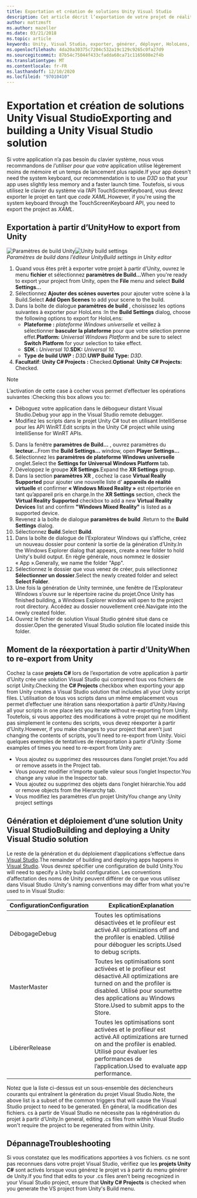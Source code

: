 ```yaml
---
title: Exportation et création de solutions Unity Visual Studio
description: Cet article décrit l’exportation de votre projet de réalité mixte à partir d’Unity afin que vous puissiez le générer et le déployer dans Visual Studio.
author: mattzmsft
ms.author: mazeller
ms.date: 03/21/2018
ms.topic: article
keywords: Unity, Visual Studio, exporter, générer, déployer, HoloLens, casque de réalité mixte, casque Windows Mixed realisation, casque de réalité virtuelle, UWP, déploiement
ms.openlocfilehash: 4da20a30375c7204c532a19c129c9265c0fa27d9
ms.sourcegitcommit: 87b54c75044f433cfadda68ca71c1165608e2f4b
ms.translationtype: MT
ms.contentlocale: fr-FR
ms.lasthandoff: 12/10/2020
ms.locfileid: "97010410"
---
```

# <a name="exporting-and-building-a-unity-visual-studio-solution"></a><span data-ttu-id="b92c6-104">Exportation et création de solutions Unity Visual Studio</span><span class="sxs-lookup"><span data-stu-id="b92c6-104">Exporting and building a Unity Visual Studio solution</span></span>

<span data-ttu-id="b92c6-105">Si votre application n’a pas besoin du clavier système, nous vous recommandons de *l’utiliser pour que votre* application utilise légèrement moins de mémoire et un temps de lancement plus rapide.</span><span class="sxs-lookup"><span data-stu-id="b92c6-105">If your app doesn't need the system keyboard, our recommendation is to use *D3D* so that your app uses slightly less memory and a faster launch time.</span></span> <span data-ttu-id="b92c6-106">Toutefois, si vous utilisez le clavier du système via l’API TouchScreenKeyboard, vous devez exporter le projet en tant que *code XAML*.</span><span class="sxs-lookup"><span data-stu-id="b92c6-106">However, if you're using the system keyboard through the TouchScreenKeyboard API, you need to export the project as *XAML*.</span></span>

## <a name="how-to-export-from-unity"></a><span data-ttu-id="b92c6-107">Exportation à partir d’Unity</span><span class="sxs-lookup"><span data-stu-id="b92c6-107">How to export from Unity</span></span>

<span data-ttu-id="b92c6-108">![Paramètres de build Unity](images/unitybuildsettings-300px.png)</span><span class="sxs-lookup"><span data-stu-id="b92c6-108">![Unity build settings](images/unitybuildsettings-300px.png)</span></span><br>
<span data-ttu-id="b92c6-109">*Paramètres de build dans l’éditeur Unity*</span><span class="sxs-lookup"><span data-stu-id="b92c6-109">*Build settings in Unity editor*</span></span>

1. <span data-ttu-id="b92c6-110">Quand vous êtes prêt à exporter votre projet à partir d’Unity, ouvrez le menu **fichier** et sélectionnez **paramètres de Build...**</span><span class="sxs-lookup"><span data-stu-id="b92c6-110">When you're ready to export your project from Unity, open the **File** menu and select **Build Settings...**</span></span>
2. <span data-ttu-id="b92c6-111">Sélectionnez **Ajouter des scènes ouvertes** pour ajouter votre scène à la Build.</span><span class="sxs-lookup"><span data-stu-id="b92c6-111">Select **Add Open Scenes** to add your scene to the build.</span></span>
3. <span data-ttu-id="b92c6-112">Dans la boîte de dialogue **paramètres de build** , choisissez les options suivantes à exporter pour HoloLens :</span><span class="sxs-lookup"><span data-stu-id="b92c6-112">In the **Build Settings** dialog, choose the following options to export for HoloLens:</span></span>
   * <span data-ttu-id="b92c6-113">**Plateforme :** *plateforme Windows universelle* et veillez à sélectionner **basculer la plateforme** pour que votre sélection prenne effet.</span><span class="sxs-lookup"><span data-stu-id="b92c6-113">**Platform:** *Universal Windows Platform* and be sure to select **Switch Platform** for your selection to take effect.</span></span>
   * <span data-ttu-id="b92c6-114">**SDK :** *Universal 10*.</span><span class="sxs-lookup"><span data-stu-id="b92c6-114">**SDK:** *Universal 10*.</span></span>
   * <span data-ttu-id="b92c6-115">**Type de build UWP :** *D3D*.</span><span class="sxs-lookup"><span data-stu-id="b92c6-115">**UWP Build Type:** *D3D*.</span></span>
4. <span data-ttu-id="b92c6-116">**Facultatif**: **Unity C# Projects :** Checked.</span><span class="sxs-lookup"><span data-stu-id="b92c6-116">**Optional**: **Unity C# Projects:** Checked.</span></span>

>[!NOTE]
><span data-ttu-id="b92c6-117">L’activation de cette case à cocher vous permet d’effectuer les opérations suivantes :</span><span class="sxs-lookup"><span data-stu-id="b92c6-117">Checking this box allows you to:</span></span>
>* <span data-ttu-id="b92c6-118">Déboguez votre application dans le débogueur distant Visual Studio.</span><span class="sxs-lookup"><span data-stu-id="b92c6-118">Debug your app in the Visual Studio remote debugger.</span></span>
>* <span data-ttu-id="b92c6-119">Modifiez les scripts dans le projet Unity C# tout en utilisant IntelliSense pour les API WinRT.</span><span class="sxs-lookup"><span data-stu-id="b92c6-119">Edit scripts in the Unity C# project while using IntelliSense for WinRT APIs.</span></span>

5. <span data-ttu-id="b92c6-120">Dans la fenêtre **paramètres de Build...** , ouvrez paramètres du **lecteur...**</span><span class="sxs-lookup"><span data-stu-id="b92c6-120">From the **Build Settings...** window, open **Player Settings...**</span></span>
6. <span data-ttu-id="b92c6-121">Sélectionnez les **paramètres de plateforme Windows universelle** onglet.</span><span class="sxs-lookup"><span data-stu-id="b92c6-121">Select the **Settings for Universal Windows Platform** tab.</span></span>
7. <span data-ttu-id="b92c6-122">Développez le groupe **XR Settings**.</span><span class="sxs-lookup"><span data-stu-id="b92c6-122">Expand the **XR Settings** group.</span></span>
8. <span data-ttu-id="b92c6-123">Dans la section **paramètres XR** , cochez la case **Virtual Really Supported** pour ajouter une nouvelle liste d' **appareils de réalité virtuelle** et confirmer **« Windows Mixed Reality »** est répertoriée en tant qu’appareil pris en charge.</span><span class="sxs-lookup"><span data-stu-id="b92c6-123">In the **XR Settings** section, check the **Virtual Reality Supported** checkbox to add a new **Virtual Reality Devices** list and confirm **"Windows Mixed Reality"** is listed as a supported device.</span></span>
9. <span data-ttu-id="b92c6-124">Revenez à la boîte de dialogue **paramètres de build** .</span><span class="sxs-lookup"><span data-stu-id="b92c6-124">Return to the **Build Settings** dialog.</span></span>
10. <span data-ttu-id="b92c6-125">Sélectionnez **Build**.</span><span class="sxs-lookup"><span data-stu-id="b92c6-125">Select **Build**.</span></span>
11. <span data-ttu-id="b92c6-126">Dans la boîte de dialogue de l’Explorateur Windows qui s’affiche, créez un nouveau dossier pour contenir la sortie de la génération d’Unity.</span><span class="sxs-lookup"><span data-stu-id="b92c6-126">In the Windows Explorer dialog that appears, create a new folder to hold Unity's build output.</span></span> <span data-ttu-id="b92c6-127">En règle générale, nous nommez le dossier « App ».</span><span class="sxs-lookup"><span data-stu-id="b92c6-127">Generally, we name the folder "App".</span></span>
12. <span data-ttu-id="b92c6-128">Sélectionnez le dossier que vous venez de créer, puis sélectionnez **Sélectionner un dossier**.</span><span class="sxs-lookup"><span data-stu-id="b92c6-128">Select the newly created folder and select **Select Folder**.</span></span>
13. <span data-ttu-id="b92c6-129">Une fois la génération de Unity terminée, une fenêtre de l’Explorateur Windows s’ouvre sur le répertoire racine du projet.</span><span class="sxs-lookup"><span data-stu-id="b92c6-129">Once Unity has finished building, a Windows Explorer window will open to the project root directory.</span></span> <span data-ttu-id="b92c6-130">Accédez au dossier nouvellement créé.</span><span class="sxs-lookup"><span data-stu-id="b92c6-130">Navigate into the newly created folder.</span></span>
14. <span data-ttu-id="b92c6-131">Ouvrez le fichier de solution Visual Studio généré situé dans ce dossier.</span><span class="sxs-lookup"><span data-stu-id="b92c6-131">Open the generated Visual Studio solution file located inside this folder.</span></span>

## <a name="when-to-re-export-from-unity"></a><span data-ttu-id="b92c6-132">Moment de la réexportation à partir d’Unity</span><span class="sxs-lookup"><span data-stu-id="b92c6-132">When to re-export from Unity</span></span>

<span data-ttu-id="b92c6-133">Cochez la case **projets C#** lors de l’exportation de votre application à partir d’Unity crée une solution Visual Studio qui comprend tous vos fichiers de script Unity.</span><span class="sxs-lookup"><span data-stu-id="b92c6-133">Checking the **C# Projects** checkbox when exporting your app from Unity creates a Visual Studio solution that includes all your Unity script files.</span></span> <span data-ttu-id="b92c6-134">L’utilisation de tous vos scripts dans un même emplacement vous permet d’effectuer une itération sans réexportation à partir d’Unity.</span><span class="sxs-lookup"><span data-stu-id="b92c6-134">Having all your scripts in one place lets you iterate without re-exporting from Unity.</span></span> <span data-ttu-id="b92c6-135">Toutefois, si vous apportez des modifications à votre projet qui ne modifient pas simplement le contenu des scripts, vous devez réexporter à partir d’Unity.</span><span class="sxs-lookup"><span data-stu-id="b92c6-135">However, if you make changes to your project that aren't just changing the contents of scripts, you'll need to re-export from Unity.</span></span> <span data-ttu-id="b92c6-136">Voici quelques exemples de tentatives de réexportation à partir d’Unity :</span><span class="sxs-lookup"><span data-stu-id="b92c6-136">Some examples of times you need to re-export from Unity are:</span></span>
* <span data-ttu-id="b92c6-137">Vous ajoutez ou supprimez des ressources dans l’onglet projet.</span><span class="sxs-lookup"><span data-stu-id="b92c6-137">You add or remove assets in the Project tab.</span></span>
* <span data-ttu-id="b92c6-138">Vous pouvez modifier n’importe quelle valeur sous l’onglet Inspector.</span><span class="sxs-lookup"><span data-stu-id="b92c6-138">You change any value in the Inspector tab.</span></span>
* <span data-ttu-id="b92c6-139">Vous ajoutez ou supprimez des objets dans l’onglet hiérarchie.</span><span class="sxs-lookup"><span data-stu-id="b92c6-139">You add or remove objects from the Hierarchy tab.</span></span>
* <span data-ttu-id="b92c6-140">Vous modifiez les paramètres d’un projet Unity</span><span class="sxs-lookup"><span data-stu-id="b92c6-140">You change any Unity project settings</span></span>

## <a name="building-and-deploying-a-unity-visual-studio-solution"></a><span data-ttu-id="b92c6-141">Génération et déploiement d’une solution Unity Visual Studio</span><span class="sxs-lookup"><span data-stu-id="b92c6-141">Building and deploying a Unity Visual Studio solution</span></span>

<span data-ttu-id="b92c6-142">Le reste de la génération et du déploiement d’applications s’effectue dans [Visual Studio](../platform-capabilities-and-apis/using-visual-studio.md).</span><span class="sxs-lookup"><span data-stu-id="b92c6-142">The remainder of building and deploying apps happens in [Visual Studio](../platform-capabilities-and-apis/using-visual-studio.md).</span></span> <span data-ttu-id="b92c6-143">Vous devrez spécifier une configuration de build Unity.</span><span class="sxs-lookup"><span data-stu-id="b92c6-143">You will need to specify a Unity build configuration.</span></span> <span data-ttu-id="b92c6-144">Les conventions d’affectation des noms de Unity peuvent différer de ce que vous utilisez dans Visual Studio :</span><span class="sxs-lookup"><span data-stu-id="b92c6-144">Unity's naming conventions may differ from what you're used to in Visual Studio:</span></span>

|  <span data-ttu-id="b92c6-145">Configuration</span><span class="sxs-lookup"><span data-stu-id="b92c6-145">Configuration</span></span>  |  <span data-ttu-id="b92c6-146">Explication</span><span class="sxs-lookup"><span data-stu-id="b92c6-146">Explanation</span></span> | 
|----------|----------|
|  <span data-ttu-id="b92c6-147">Débogage</span><span class="sxs-lookup"><span data-stu-id="b92c6-147">Debug</span></span>  |  <span data-ttu-id="b92c6-148">Toutes les optimisations désactivées et le profileur est activé.</span><span class="sxs-lookup"><span data-stu-id="b92c6-148">All optimizations off and the profiler is enabled.</span></span> <span data-ttu-id="b92c6-149">Utilisé pour déboguer les scripts.</span><span class="sxs-lookup"><span data-stu-id="b92c6-149">Used to debug scripts.</span></span> | 
|  <span data-ttu-id="b92c6-150">Master</span><span class="sxs-lookup"><span data-stu-id="b92c6-150">Master</span></span>  |  <span data-ttu-id="b92c6-151">Toutes les optimisations sont activées et le profileur est désactivé.</span><span class="sxs-lookup"><span data-stu-id="b92c6-151">All optimizations are turned on and the profiler is disabled.</span></span> <span data-ttu-id="b92c6-152">Utilisé pour soumettre des applications au Windows Store.</span><span class="sxs-lookup"><span data-stu-id="b92c6-152">Used to submit apps to the Store.</span></span> | 
|  <span data-ttu-id="b92c6-153">Libérer</span><span class="sxs-lookup"><span data-stu-id="b92c6-153">Release</span></span>  |  <span data-ttu-id="b92c6-154">Toutes les optimisations sont activées et le profileur est activé.</span><span class="sxs-lookup"><span data-stu-id="b92c6-154">All optimizations are turned on and the profiler is enabled.</span></span> <span data-ttu-id="b92c6-155">Utilisé pour évaluer les performances de l’application.</span><span class="sxs-lookup"><span data-stu-id="b92c6-155">Used to evaluate app performance.</span></span> | 

<span data-ttu-id="b92c6-156">Notez que la liste ci-dessus est un sous-ensemble des déclencheurs courants qui entraînent la génération du projet Visual Studio.</span><span class="sxs-lookup"><span data-stu-id="b92c6-156">Note, the above list is a subset of the common triggers that will cause the Visual Studio project to need to be generated.</span></span> <span data-ttu-id="b92c6-157">En général, la modification des fichiers. cs à partir de Visual Studio ne nécessite pas la régénération du projet à partir d’Unity.</span><span class="sxs-lookup"><span data-stu-id="b92c6-157">In general, editing .cs files from within Visual Studio won't require the project to be regenerated from within Unity.</span></span>

## <a name="troubleshooting"></a><span data-ttu-id="b92c6-158">Dépannage</span><span class="sxs-lookup"><span data-stu-id="b92c6-158">Troubleshooting</span></span>

<span data-ttu-id="b92c6-159">Si vous constatez que les modifications apportées à vos fichiers. cs ne sont pas reconnues dans votre projet Visual Studio, vérifiez que les **projets Unity C#** sont activés lorsque vous générez le projet vs à partir du menu générer de Unity.</span><span class="sxs-lookup"><span data-stu-id="b92c6-159">If you find that edits to your .cs files aren't being recognized in your Visual Studio project, ensure that **Unity C# Projects** is checked when you generate the VS project from Unity's Build menu.</span></span>
